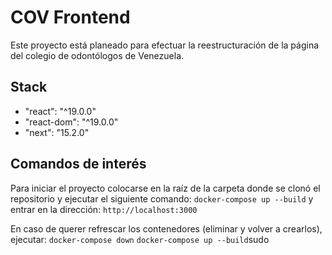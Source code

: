 # COV Frontend

Este proyecto está planeado para efectuar la reestructuración de la página del colegio de odontólogos de Venezuela.

## Stack

 - "react": "^19.0.0"
 - "react-dom": "^19.0.0"
 - "next": "15.2.0"

## Comandos de interés

Para iniciar el proyecto colocarse en la raíz de la carpeta donde se clonó el repositorio y ejecutar el siguiente comando: `docker-compose up --build` y entrar en la dirección: `http://localhost:3000`

En caso de querer refrescar los contenedores (eliminar y volver a crearlos), ejecutar: `docker-compose down` `docker-compose up --build`sudo